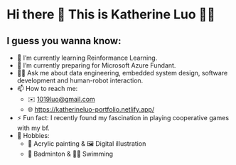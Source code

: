 # Hi there 👋 This is Katherine Luo :woman_technologist:
## I guess you wanna know:

- 🔭 I’m currently learning Reinformance Learning.
- 🌱 I’m currently preparing for Microsoft Azure Fundant.
- :raising_hand_woman:  Ask me about data engineering, embedded system design, software development and human-robot interaction.
- 📫 How to reach me: 
  - :envelope:  1019luo@gmail.com
  - :globe_with_meridians:  https://katherineluo-portfolio.netlify.app/
- ⚡ Fun fact: I recently found my fascination in playing cooperative games with my bf.
- :teddy_bear: Hobbies:
  - :art: Acrylic painting & :framed_picture: Digital illustration
  - :badminton: Badminton & :swimming_woman: Swimming
